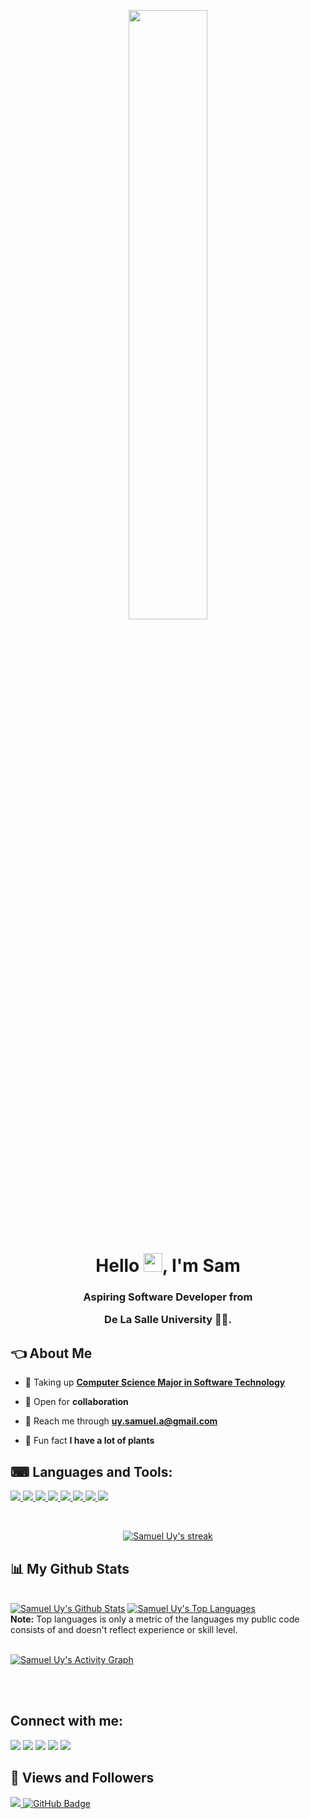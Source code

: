 <a href="#"> <p align="center"> <img width="50%" height="auto" src="https://creazilla-store.fra1.digitaloceanspaces.com/cliparts/79332/coding-clipart-md.png" height="175px"/> </p> </a>

<h1 align="center">Hello <img src="https://raw.githubusercontent.com/MartinHeinz/MartinHeinz/master/wave.gif" width="30px">, I'm Sam</h1>
<h3 align="center">Aspiring Software Developer from <p> De La Salle University 💚🏹.</h3>


## 👈 About Me

- 📖 Taking up **[Computer Science Major in Software Technology](https://www.dlsu.edu.ph/colleges/ccs/undergraduate-degree-programs/cs-st/)**

- 🦸 Open for  **collaboration**

- 📣 Reach me through **uy.samuel.a@gmail.com**

- 🌱 Fun fact **I have a lot of plants**

## ⌨ Languages and Tools:

<p align="left"> 
    <a href="https://www.programiz.com/c-programming" target="_blank"> <img src="https://img.icons8.com/color/48/000000/c-programming.png"/> </a>
    <a href="https://www.java.com" target="_blank"> <img src="https://img.icons8.com/color/48/000000/java-coffee-cup-logo.png"/> </a>
    <a href="https://www.python.org" target="_blank"> <img src="https://img.icons8.com/color/48/000000/python.png"/> </a>
    <a href="https://www.w3.org/html/" target="_blank"> <img src="https://img.icons8.com/color/48/000000/html-5.png"/> </a> 
    <a href="https://www.w3schools.com/css/" target="_blank"> <img src="https://img.icons8.com/color/48/000000/css3.png"/> </a> 
    <a href="https://git-scm.com/" target="_blank"> <img src="https://img.icons8.com/color/48/000000/git.png"/> </a> 
    <a href="https://www.linux.org/" target="_blank"> <img src="https://img.icons8.com/color/48/000000/linux--v1.png"/> </a> 
    <a href="https://www.gnu.org/software/bash/" target="_blank"> <img src="https://img.icons8.com/plasticine/48/000000/bash.png"/> </a> 
</p>

<!-- [![React Badge](https://img.shields.io/badge/-React-61DBFB?style=for-the-badge&labelColor=black&logo=react&logoColor=61DBFB)](#)  [![Javascript Badge](https://img.shields.io/badge/-Javascript-F0DB4F?style=for-the-badge&labelColor=black&logo=javascript&logoColor=F0DB4F)](#) [![Typescript Badge](https://img.shields.io/badge/-Typescript-007acc?style=for-the-badge&labelColor=black&logo=typescript&logoColor=007acc)](#) [![Nodejs Badge](https://img.shields.io/badge/-Nodejs-3C873A?style=for-the-badge&labelColor=black&logo=node.js&logoColor=3C873A)](#) [![GraphQL Badge](https://img.shields.io/badge/-GraphQl-e535ab?style=for-the-badge&labelColor=black&logo=node.js&logoColor=e535ab)](#) -->
<br/>

<p align="center">
    <a href="https://github.com/samueluy/github-readme-streak-stats">
        <img title="🔥 Get streak stats for your profile at git.io/streak-stats" alt="Samuel Uy's streak" src="https://github-readme-streak-stats.herokuapp.com/?user=samueluy&theme=black-ice&hide_border=true&stroke=0000&background=060A0CD0"/>
    </a>
</p>

## 📊 My Github Stats

  <br/>
    <a href="https://github.com/samueluy/github-readme-stats"><img alt="Samuel Uy's Github Stats" src="https://github-readme-stats.vercel.app/api?username=samueluy&show_icons=true&count_private=true&theme=react&hide_border=true&bg_color=0D1117" /></a>
  <a href="https://github.com/samueluy/github-readme-stats"><img alt="Samuel Uy's Top Languages" src="https://github-readme-stats.vercel.app/api/top-langs/?username=samueluy&langs_count=8&count_private=true&layout=compact&theme=react&hide_border=true&bg_color=0D1117" /></a>
  <br/>
  <b>Note:</b> Top languages is only a metric of the languages my public code consists of and doesn't reflect experience or skill level.


<br/>
<br/>

<a href="https://github.com/samueluy/github-readme-activity-graph"><img alt="Samuel Uy's Activity Graph" src="https://activity-graph.herokuapp.com/graph?username=samueluy&bg_color=0D1117&color=5BCDEC&line=5BCDEC&point=FFFFFF&hide_border=true" /></a>

<br/>
<br/>

## Connect with me:
<p align="left">

<a href = "https://www.linkedin.com/in/samueluy/"><img src="https://img.icons8.com/color/48/000000/linkedin.png"/></a>
<a href = "https://www.facebook.com/samuelauy/"><img src="https://img.icons8.com/color/48/000000/facebook-new.png"/></a>
<a href = "https://www.instagram.com/samuelauy/"><img src="https://img.icons8.com/fluency/48/000000/instagram-new.png"/></a>
<a href = "https://www.youtube.com/channel/samueluy"><img src="https://img.icons8.com/color/48/000000/youtube-play.png"/></a>
<a href = "https://www.tiktok.com/@samueluyyt"><img src="https://img.icons8.com/plasticine/54/000000/tiktok.png"/></a>
</p>

## 🔆 Views and Followers
<a href="https://github.com/Meghna-DAS/github-profile-views-counter">
    <img src="https://komarev.com/ghpvc/?username=samueluy">
</a>
<a href="https://github.com/samueluy?tab=followers"><img src="https://img.shields.io/github/followers/samueluy?label=Followers&style=social" alt="GitHub Badge"></a>

<!-- README.md design from https://github.com/SubhamRaoniar28 -->
